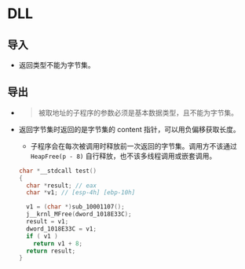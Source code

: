 # DLL
## 导入
- 返回类型不能为字节集。

## 导出
- > 被取地址的子程序的参数必须是基本数据类型，且不能为字节集。
- 返回字节集时返回的是字节集的 content 指针，可以用负偏移获取长度。
  - 子程序会在每次被调用时释放前一次返回的字节集。调用方不该通过 `HeapFree(p - 8)` 自行释放，也不该多线程调用或嵌套调用。

  ```c
  char *__stdcall test()
  {
    char *result; // eax
    char *v1; // [esp-4h] [ebp-10h]

    v1 = (char *)sub_10001107();
    j__krnl_MFree(dword_1018E33C);
    result = v1;
    dword_1018E33C = v1;
    if ( v1 )
      return v1 + 8;
    return result;
  }
  ```
